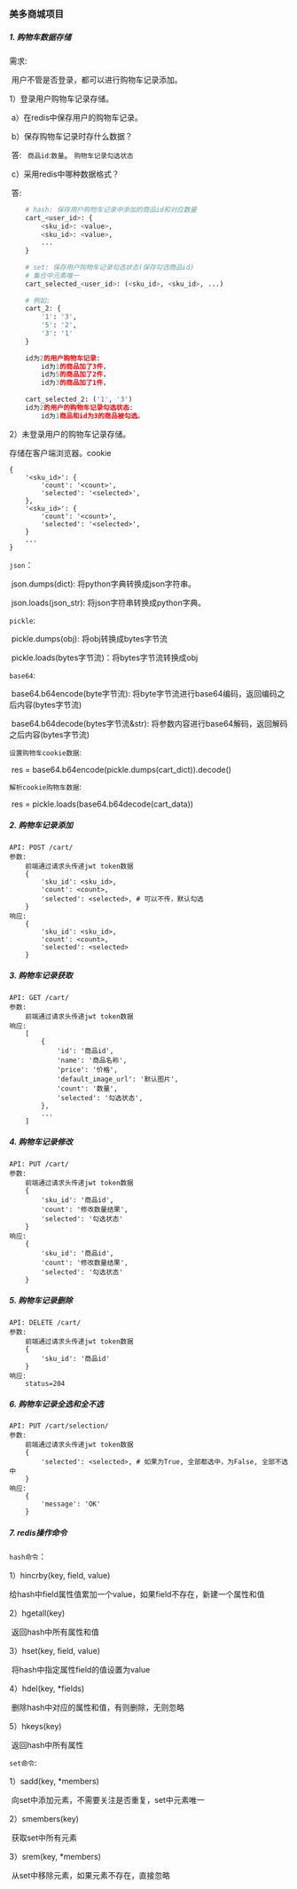 ### 美多商城项目

##### 1. 购物车数据存储

需求:

​	用户不管是否登录，都可以进行购物车记录添加。

1）登录用户购物车记录存储。

​	a）在redis中保存用户的购物车记录。

​	b）保存购物车记录时存什么数据？

​		答: ` 商品id`:`数量`。    `购物车记录勾选状态`

​	c）采用redis中哪种数据格式？

​	答:

```python
	# hash: 保存用户购物车记录中添加的商品id和对应数量
	cart_<user_id>: {
        <sku_id>: <value>,
        <sku_id>: <value>,
        ...
	}
     
   	# set: 保存用户购物车记录勾选状态(保存勾选商品id)
    # 集合中元素唯一
    cart_selected_<user_id>: (<sku_id>, <sku_id>, ...)
        
    # 例如:
    cart_2: {
        '1': '3',
        '5': '2',
        '3': '1'
    }
        
    id为2的用户购物车记录:
        id为1的商品加了3件，
        id为5的商品加了2件，
        id为3的商品加了1件，
        
   	cart_selected_2: ('1', '3')
    id为2的用户的购物车记录勾选状态:
        id为1商品和id为3的商品被勾选。
```

2）未登录用户的购物车记录存储。

存储在客户端浏览器。cookie

```
{
    '<sku_id>': {
        'count': '<count>',
        'selected': '<selected>',
    },
    '<sku_id>': {
        'count': '<count>',
        'selected': '<selected>',
    }
    ...
}
```

`json`：

​	json.dumps(dict): 将python字典转换成json字符串。

​	json.loads(json_str): 将json字符串转换成python字典。

`pickle`:

​	pickle.dumps(obj): 将obj转换成bytes字节流

​	pickle.loads(bytes字节流)：将bytes字节流转换成obj

`base64`:

​	base64.b64encode(byte字节流): 将byte字节流进行base64编码，返回编码之后内容(bytes字节流)

​	base64.b64decode(bytes字节流&str): 将参数内容进行base64解码，返回解码之后内容(bytes字节流)

`设置购物车cookie数据`:

​	res = base64.b64encode(pickle.dumps(cart_dict)).decode()

`解析cookie购物车数据`:

​	res = pickle.loads(base64.b64decode(cart_data))

##### 2. 购物车记录添加

```http
API: POST /cart/
参数:
	前端通过请求头传递jwt token数据
	{
        'sku_id': <sku_id>,
        'count': <count>,
        'selected': <selected>, # 可以不传，默认勾选
	}
响应:
	{
        'sku_id': <sku_id>,
        'count': <count>,
        'selected': <selected>
	}
```

##### 3. 购物车记录获取

```http
API: GET /cart/
参数:
	前端通过请求头传递jwt token数据
响应:
	[
        {
            'id': '商品id',
            'name': '商品名称',
            'price': '价格',
            'default_image_url': '默认图片',
            'count': '数量',
            'selected': '勾选状态',
        },
        ...
	]
```

##### 4. 购物车记录修改

```http
API: PUT /cart/
参数:
	前端通过请求头传递jwt token数据
	{
        'sku_id': '商品id',
        'count': '修改数量结果',
        'selected': '勾选状态'
	}
响应:
	{
        'sku_id': '商品id',
        'count': '修改数量结果',
        'selected': '勾选状态'
	}
```

##### 5. 购物车记录删除

```http
API: DELETE /cart/
参数:
	前端通过请求头传递jwt token数据
	{
        'sku_id': '商品id'
	}
响应:
	status=204
```

##### 6. 购物车记录全选和全不选

```http
API: PUT /cart/selection/
参数:
	前端通过请求头传递jwt token数据
	{
        'selected': <selected>, # 如果为True, 全部都选中，为False, 全部不选中
	}
响应:
	{
        'message': 'OK'
	}
```

##### 7. redis操作命令

`hash命令`：

1）hincrby(key, field, value)

​	给hash中field属性值累加一个value，如果field不存在，新建一个属性和值

2）hgetall(key)

​	返回hash中所有属性和值

3）hset(key, field, value)

​	将hash中指定属性field的值设置为value

4）hdel(key, *fields)

​	删除hash中对应的属性和值，有则删除，无则忽略

5）hkeys(key)

​	返回hash中所有属性

`set命令`:

1）sadd(key, *members)

​	向set中添加元素，不需要关注是否重复，set中元素唯一

2）smembers(key)

​	获取set中所有元素

3）srem(key, *members)

​	从set中移除元素，如果元素不存在，直接忽略




